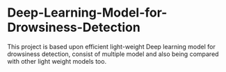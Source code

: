 # Deep-Learning-Model-for-Drowsiness-Detection
This project is based upon efficient light-weight Deep learning model for drowsiness detection, consist of multiple model and also being compared with other light weight models too.  
